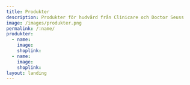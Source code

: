 ```yaml
---
title: Produkter
description: Produkter för hudvård från Clinicare och Doctor Seuss
image: /images/produkter.png
permalink: /:name/
produkter:
  - name:
    image:
    shoplink:
  - name:
    image:
    shoplink: 
layout: landing
---
```


